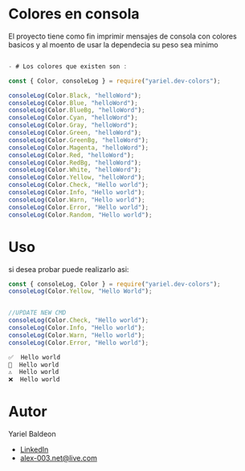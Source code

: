 # Colores en consola

El proyecto tiene como fin imprimir mensajes de consola con colores basicos y al moento de usar la dependecia su peso sea minimo

```js

- # Los colores que existen son :

const { Color, consoleLog } = require("yariel.dev-colors");

consoleLog(Color.Black, "helloWord");
consoleLog(Color.Blue, "helloWord");
consoleLog(Color.BlueBg, "helloWord");
consoleLog(Color.Cyan, "helloWord");
consoleLog(Color.Gray, "helloWord");
consoleLog(Color.Green, "helloWord");
consoleLog(Color.GreenBg, "helloWord");
consoleLog(Color.Magenta, "helloWord");
consoleLog(Color.Red, "helloWord");
consoleLog(Color.RedBg, "helloWord");
consoleLog(Color.White, "helloWord");
consoleLog(Color.Yellow, "helloWord");
consoleLog(Color.Check, "Hello world");
consoleLog(Color.Info, "Hello world");
consoleLog(Color.Warn, "Hello world");
consoleLog(Color.Error, "Hello world");
consoleLog(Color.Random, "Hello world");


```

# Uso

si desea probar puede realizarlo asi:

```js
const { consoleLog, Color } = require("yariel.dev-colors");
consoleLog(Color.Yellow, "Hello World");


//UPDATE NEW CMD
consoleLog(Color.Check, "Hello world");
consoleLog(Color.Info, "Hello world");
consoleLog(Color.Warn, "Hello world");
consoleLog(Color.Error, "Hello world");

✅  Hello world
🔵  Hello world
⚠️  Hello world
❌  Hello world
```

# Autor

Yariel Baldeon

- [LinkedIn](https://www.linkedin.com/in/alexander-baldeon-586533160/)
- [alex-003.net@live.com](mailto:alex-003.net@live.com)
